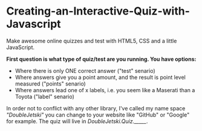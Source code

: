 Creating-an-Interactive-Quiz-with-Javascript
============================================

Make awesome online quizzes and test with HTML5, CSS and a little JavaScript.

**First question is what type of quiz/test are you running. You have options:**

- Where there is only ONE correct answer ("test" senario)
- Where answers give you a point amount, and the result is point level measured ("points" senario)
- Where answers lead one of x labels, i.e. you seem like a Maserati than a Toyota ("label" senario)


In order not to conflict with any other library, I've called my name space *"DoubleJetski"* you can change to your website like "GitHub" or "Google" for example. The quiz will live in *DoubleJetski.Quiz._____*.








